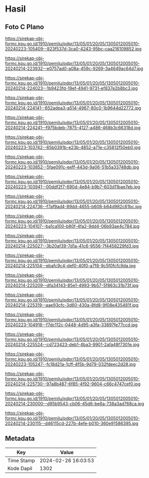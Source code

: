# Hasil

## Foto C Plano

https://sirekap-obj-formc.kpu.go.id/1910/pemilu/pdpr/13/05/01/20/05/1305012005010-20240223-105409--823f537d-3ca0-4243-95bc-caa216109852.jpg

https://sirekap-obj-formc.kpu.go.id/1910/pemilu/pdpr/13/05/01/20/05/1305012005010-20240214-223932--e0757ad0-a08a-459c-9269-3a4649ac64d7.jpg

https://sirekap-obj-formc.kpu.go.id/1910/pemilu/pdpr/13/05/01/20/05/1305012005010-20240214-224023--1b9423fd-19ef-4941-9731-ef837e2b8bc3.jpg

https://sirekap-obj-formc.kpu.go.id/1910/pemilu/pdpr/13/05/01/20/05/1305012005010-20240214-224141--652adea3-a514-4967-80c0-1b9644d22772.jpg

https://sirekap-obj-formc.kpu.go.id/1910/pemilu/pdpr/13/05/01/20/05/1305012005010-20240214-224241--f975bdeb-7875-4127-a486-468b3c66318d.jpg

https://sirekap-obj-formc.kpu.go.id/1910/pemilu/pdpr/13/05/01/20/05/1305012005010-20240223-103742--65b0391b-e23b-4852-a71e-c35812f50eb0.jpg

https://sirekap-obj-formc.kpu.go.id/1910/pemilu/pdpr/13/05/01/20/05/1305012005010-20240223-103852--5fae091c-eeff-443d-9a06-51b5a33748db.jpg

https://sirekap-obj-formc.kpu.go.id/1910/pemilu/pdpr/13/05/01/20/05/1305012005010-20240223-103941--00ddf2f7-690d-4e84-b9b7-603d11bae7eb.jpg

https://sirekap-obj-formc.kpu.go.id/1910/pemilu/pdpr/13/05/01/20/05/1305012005010-20240214-224736--f7af9ad4-89dd-4655-b608-b64d982c61bc.jpg

https://sirekap-obj-formc.kpu.go.id/1910/pemilu/pdpr/13/05/01/20/05/1305012005010-20240223-104107--ba1ca100-b80f-4fa2-9dd4-06b93ae4c784.jpg

https://sirekap-obj-formc.kpu.go.id/1910/pemilu/pdpr/13/05/01/20/05/1305012005010-20240214-225027--3b20af39-7d1a-41c6-9556-7f4458229fd3.jpg

https://sirekap-obj-formc.kpu.go.id/1910/pemilu/pdpr/13/05/01/20/05/1305012005010-20240214-225104--ebafc9c4-def0-40f0-a7f8-9c5f0fcfc9da.jpg

https://sirekap-obj-formc.kpu.go.id/1910/pemilu/pdpr/13/05/01/20/05/1305012005010-20240214-225209--dfa34143-85e1-4993-9b57-5f863c31b73f.jpg

https://sirekap-obj-formc.kpu.go.id/1910/pemilu/pdpr/13/05/01/20/05/1305012005010-20240214-225319--aae93cfc-3d60-430a-8fd8-9f08e435481f.jpg

https://sirekap-obj-formc.kpu.go.id/1910/pemilu/pdpr/13/05/01/20/05/1305012005010-20240223-104916--f7dc112c-0448-4d95-a3fa-33897fe77ccd.jpg

https://sirekap-obj-formc.kpu.go.id/1910/pemilu/pdpr/13/05/01/20/05/1305012005010-20240214-225524--cd723423-deb1-4ba3-9901-2afa48f7301e.jpg

https://sirekap-obj-formc.kpu.go.id/1910/pemilu/pdpr/13/05/01/20/05/1305012005010-20240223-105247--fc18d21a-1cff-4f5b-9d79-032fdeec2d28.jpg

https://sirekap-obj-formc.kpu.go.id/1910/pemilu/pdpr/13/05/01/20/05/1305012005010-20240214-225730--97a8b487-6f85-4f92-9604-c66c4747cef0.jpg

https://sirekap-obj-formc.kpu.go.id/1910/pemilu/pdpr/13/05/01/20/05/1305012005010-20240214-230000--d95b9543-cb06-45d6-be6a-738a3ad768ca.jpg

https://sirekap-obj-formc.kpu.go.id/1910/pemilu/pdpr/13/05/01/20/05/1305012005010-20240214-230115--d46115cd-227b-4efe-b010-360e91586395.jpg


## Metadata

| Key        | Value               |
| ---------- | ------------------- |
| Time Stamp | 2024-02-26 16:03:53 |
| Kode Dapil | 1302                |



